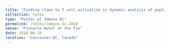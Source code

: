 ```yaml
---
title: "Finding clues to T cell activation in dynamic analysis of peptide-MHC mobility"
collection: talks
type: "Poster at Immuno BC"
permalink: /talks/immuno-bc-2018
venue: "Pinnacle Hotel at the Pie"
date: 2018-06-18
location: "Vancouver-BC, Canada"
---
```

